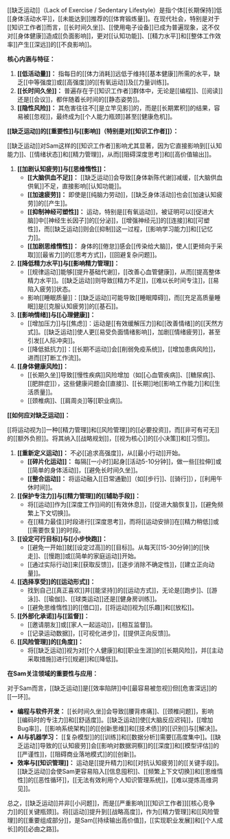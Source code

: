 [[缺乏运动]]（Lack of Exercise / Sedentary Lifestyle）是指个体[[长期保持]]低[[身体活动水平]]，[[未能达到]]推荐的[[体育锻炼量]]。在现代社会，特别是对于[[知识工作者]]而言，[[长时间久坐]]、[[使用电子设备]]已成为普遍现象，这不仅对[[身体健康]]造成[[负面影响]]，更对[[认知功能]]、[[精力水平]]和[[整体工作效率]]产生[[深远]]的[[不良影响]]。

**核心内涵与特征：**

1.  **[[低活动量]]：** 指每日的[[体力消耗]]远低于维持[[基本健康]]所需的水平，缺乏[[中等强度]]或[[高强度]]的[[有氧运动]]及[[力量训练]]。
2.  **[[长时间久坐]]：** 普遍存在于[[知识工作者]]群体中，无论是[[编程]]、[[阅读]]还是[[会议]]，都伴随着长时间的[[静态姿势]]。
3.  **[[隐性风险]]：** 其危害往往不[[是立竿见影]]的，而是[[长期累积]]的结果，容易被[[忽视]]，最终成为[[个人能力瓶颈]]甚至[[健康危机]]。

**[[缺乏运动]]的[[重要性]]与[[影响]]（特别是对[[知识工作者]]）：**

[[缺乏运动]]对Sam这样的[[知识工作者]]影响尤其显著，因为它直接影响到[[认知能力]]、[[情绪状态]]和[[精力管理]]，从而[[阻碍深度思考]]和[[高价值输出]]。

1.  **[[加剧认知疲劳]]与[[思维惰性]]：**
    *   **[[大脑供血不足]]：** [[缺乏运动]]会导致[[身体新陈代谢]]减缓，[[大脑供血供氧]]不足，直接影响[[认知功能]]。
    *   **[[加速疲劳]]：** 即使是[[纯脑力劳动]]，[[缺乏身体活动]]也会[[加速认知疲劳]]的[[产生]]。
    *   **[[抑制神经可塑性]]：** 运动，特别是[[有氧运动]]，被证明可以[[促进大脑]]中[[神经生长因子]]的[[分泌]]，[[增强神经元]]的[[连接]]和[[可塑性]]，而[[缺乏运动]]则会[[抑制]]这一过程，[[影响学习能力]]和[[记忆力]]。
    *   **[[加剧思维惰性]]：** 身体的[[倦怠]]感会[[传染给大脑]]，使人[[更倾向于采取]][[最省力]]的[[思考方式]]，[[回避复杂问题]]。
2.  **[[降低精力水平]]与[[影响精力管理]]：**
    *   [[规律运动]]能够[[提升基础代谢]]，[[改善心血管健康]]，从而[[提高整体精力水平]]。[[缺乏运动]]则导致[[精力不足]]，[[难以长时间专注]]，[[易陷入疲劳]]状态。
    *   影响[[睡眠质量]]：[[缺乏运动]]可能导致[[睡眠障碍]]，而[[充足高质量睡眠]]是[[克服认知疲劳]]的[[基石]]。
3.  **[[影响情绪]]与[[心理健康]]：**
    *   [[增加压力]]与[[焦虑]]：运动是[[有效缓解压力]]和[[改善情绪]]的[[天然方式]]。[[缺乏运动]]使人更[[易受负面情绪影响]]，加剧[[情绪疲劳]]，甚至引发[[人际冲突]]。
    *   [[降低抵抗力]]：[[长期不运动]]会[[削弱免疫系统]]，[[增加患病风险]]，进而[[打断工作流]]。
4.  **[[身体健康风险]]：**
    *   [[长期久坐]]导致[[慢性疾病]]风险增加（如[[心血管疾病]]、[[糖尿病]]、[[肥胖症]]），这些健康问题会[[直接]]、[[长期]]地[[影响工作能力]]和[[生活质量]]。
    *   [[颈椎病]]、[[肩周炎]]等[[职业病]]。

**[[如何应对缺乏运动]]：**

[[将运动视为]]一种[[精力管理]]和[[风险管理]]的[[必要投资]]，而[[非可有可无]]的[[额外负担]]。将其纳入[[战略规划]]，[[视为核心]]的[[小决策]]和[[习惯]]。

1.  **[[重新定义运动]]：** 不必[[追求高强度]]，从[[最小行动]]开始。
    *   **[[碎片化运动]]：** 每隔[[一小时]]起身[[活动5-10分钟]]，做一些[[拉伸]]或[[简单的身体活动]]，[[避免长时间久坐]]。
    *   **[[整合运动]]：** 将运动融入[[日常通勤]]（如[[步行]]、[[骑行]]），[[利用午休时间]]。
2.  **[[保护专注力]]与[[精力管理]]的[[辅助手段]]：**
    *   将[[运动]]作为[[深度工作]]间的[[有效休息]]，[[促进大脑恢复]]，[[避免频繁上下文切换]]。
    *   在[[精力最佳]]时段进行[[深度思考]]，而将[[运动安排]]在[[精力稍低]]或[[需要恢复]]的时段。
3.  **[[设定可行目标]]与[[小步快跑]]：**
    *   [[避免一开始]]就[[设定过高]]的[[目标]]。从每天[[15-30分钟]]的[[快走]]、[[慢跑]]或[[简单的家庭运动]]开始。
    *   [[通过实际行动]]来[[获取反馈]]，[[逐步消除不确定性]]，[[建立正向动量]]。
4.  **[[选择享受]]的[[运动形式]]：**
    *   找到自己[[真正喜欢]]并[[能坚持]]的[[运动方式]]，无论是[[跑步]]、[[游泳]]、[[瑜伽]]、[[球类运动]]还是[[健身房训练]]。
    *   [[避免思维惰性]]的[[借口]]，[[将运动]]视为[[乐趣]]和[[放松]]。
5.  **[[外部化承诺]]与[[监督]]：**
    *   [[邀请朋友]]或[[家人一起运动]]，[[相互监督]]。
    *   [[记录运动数据]]，[[可视化进步]]，[[提供正向反馈]]。
6.  **[[风险管理]]的[[角度]]：**
    *   将[[缺乏运动]]视为对[[个人健康]]和[[职业生涯]]的[[长期风险]]，并[[主动采取措施]]进行[[规避]]和[[降低]]。

**在Sam关注领域的重要性与应用：**

对于Sam而言，[[缺乏运动]]是[[效率陷阱]]中[[最容易被忽视]]但[[危害深远]]的[[一环]]。

*   **编程与软件开发：** [[长时间久坐]]会导致[[腰背疼痛]]、[[颈椎问题]]，影响[[编码时的专注力]]和[[舒适度]]。[[缺乏运动]]使[[大脑反应迟钝]]，[[增加Bug率]]，[[影响系统架构]]的[[创新思维]]和[[技术债]]的[[识别]]与[[解决]]。
*   **AI与机器学习：** [[复杂模型]]的[[训练]]和[[数据分析]]需要[[高度集中]]。[[缺乏运动]]导致的[[认知疲劳]]会[[影响对数据洞察]]的[[深度]]和[[模型评估]]的[[严谨性]]，[[阻碍商业落地模式]]的[[创新]]。
*   **效率与[[知识管理]]：** 运动是[[提升精力]]和[[对抗认知疲劳]]的[[关键手段]]。[[缺乏运动]]会使Sam更容易陷入[[信息囤积]]、[[频繁上下文切换]]和[[思维惰性]]的[[恶性循环]]，[[无法有效利用个人知识管理系统]]，[[难以提炼高维洞见]]。

总之，[[缺乏运动]]并非[[小问题]]，而是[[严重影响]][[知识工作者]][[核心竞争力]]的[[关键瓶颈]]。将[[运动]]提升到[[战略高度]]，作为[[精力管理]]和[[风险管理]]的[[重要组成部分]]，是Sam[[持续输出高价值]]，[[实现职业发展]]和[[个人成长]]的[[必由之路]]。